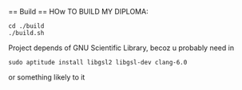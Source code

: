 == Build ==
HOw TO BUILD MY DIPLOMA:

```
cd ./build
./build.sh
```

Project depends of GNU Scientific Library, becoz u probably need in
```
sudo aptitude install libgsl2 libgsl-dev clang-6.0
```
or something likely to it


